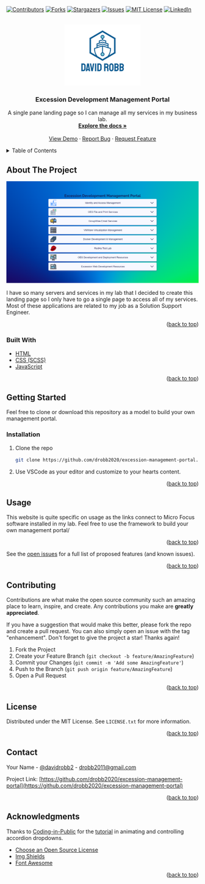 <div id="top"></div>
<!--
*** Thanks for checking out the Best-README-Template. If you have a suggestion
*** that would make this better, please fork the repo and create a pull request
*** or simply open an issue with the tag "enhancement".
*** Don't forget to give the project a star!
*** Thanks again! Now go create something AMAZING! :D
-->

<!-- PROJECT SHIELDS -->
<!--
*** I'm using markdown "reference style" links for readability.
*** Reference links are enclosed in brackets [ ] instead of parentheses ( ).
*** See the bottom of this document for the declaration of the reference variables
*** for contributors-url, forks-url, etc. This is an optional, concise syntax you may use.
*** https://www.markdownguide.org/basic-syntax/#reference-style-links
-->

[![Contributors][contributors-shield]][contributors-url]
[![Forks][forks-shield]][forks-url]
[![Stargazers][stars-shield]][stars-url]
[![Issues][issues-shield]][issues-url]
[![MIT License][license-shield]][license-url]
[![LinkedIn][linkedin-shield]][linkedin-url]

<!-- PROJECT LOGO -->
<br />
<div align="center">
  <a href="https://github.com/drobb2020/excession-management-portal">
    <img src="images/logo.png" alt="Logo" width="200">
  </a>

  <h3 align="center">Excession Development Management Portal</h3>

  <p align="center">
    A single pane landing page so I can manage all my services in my business lab.
    <br />
    <a href="https://github.com/drobb2020/excession-management-portal"><strong>Explore the docs »</strong></a>
    <br />
    <br />
    <a href="https://github.com/drobb2020/excession-management-portal">View Demo</a>
    ·
    <a href="https://github.com/drobb2020/excession-management-portal/issues">Report Bug</a>
    ·
    <a href="https://github.com/drobb2020/excession-management-portal/issues">Request Feature</a>
  </p>
</div>

<!-- TABLE OF CONTENTS -->
<details>
  <summary>Table of Contents</summary>
  <ol>
    <li>
      <a href="#about-the-project">About The Project</a>
      <ul>
        <li><a href="#built-with">Built With</a></li>
      </ul>
    </li>
    <li>
      <a href="#getting-started">Getting Started</a>
      <ul>
        <li><a href="#prerequisites">Prerequisites</a></li>
        <li><a href="#installation">Installation</a></li>
      </ul>
    </li>
    <li><a href="#usage">Usage</a></li>
    <li><a href="#contributing">Contributing</a></li>
    <li><a href="#license">License</a></li>
    <li><a href="#contact">Contact</a></li>
    <li><a href="#acknowledgments">Acknowledgments</a></li>
  </ol>
</details>

<!-- ABOUT THE PROJECT -->

## About The Project

[![Product Name Screen Shot][product-screenshot]](https://excs-s5130.excession.org)

I have so many servers and services in my lab that I decided to create this landing page so I only have to go a single page to access all of my services. Most of these applications are related to my job as a Solution Support Engineer.

<p align="right">(<a href="#top">back to top</a>)</p>

### Built With

- [HTML](https://developer.mozilla.org/en-US/docs/Glossary/HTML5)
- [CSS (SCSS)](https://sass-lang.com/)
- [JavaScript](https://www.javascript.com/)

<p align="right">(<a href="#top">back to top</a>)</p>

<!-- GETTING STARTED -->

## Getting Started

Feel free to clone or download this repository as a model to build your own management portal.

### Installation

1. Clone the repo

   ```sh
   git clone https://github.com/drobb2020/excession-management-portal.git
   ```

2. Use VSCode as your editor and customize to your hearts content.

<p align="right">(<a href="#top">back to top</a>)</p>

<!-- USAGE EXAMPLES -->

## Usage

This website is quite specific on usage as the links connect to Micro Focus software installed in my lab. Feel free to use the framework to build your own management portal/

<p align="right">(<a href="#top">back to top</a>)</p>

See the [open issues](https://github.com/drobb2020/excession-management-portal/issues) for a full list of proposed features (and known issues).

<p align="right">(<a href="#top">back to top</a>)</p>

<!-- CONTRIBUTING -->

## Contributing

Contributions are what make the open source community such an amazing place to learn, inspire, and create. Any contributions you make are **greatly appreciated**.

If you have a suggestion that would make this better, please fork the repo and create a pull request. You can also simply open an issue with the tag "enhancement".
Don't forget to give the project a star! Thanks again!

1. Fork the Project
2. Create your Feature Branch (`git checkout -b feature/AmazingFeature`)
3. Commit your Changes (`git commit -m 'Add some AmazingFeature'`)
4. Push to the Branch (`git push origin feature/AmazingFeature`)
5. Open a Pull Request

<p align="right">(<a href="#top">back to top</a>)</p>

<!-- LICENSE -->

## License

Distributed under the MIT License. See `LICENSE.txt` for more information.

<p align="right">(<a href="#top">back to top</a>)</p>

<!-- CONTACT -->

## Contact

Your Name - [@davidrobb2](https://twitter.com/davidrobb2) - drobb2011@gmail.com

Project Link: [https://github.com/drobb2020/excession-management-portal](https://github.com/drobb2020/excession-management-portal)

<p align="right">(<a href="#top">back to top</a>)</p>

<!-- ACKNOWLEDGMENTS -->

## Acknowledgments

Thanks to [Coding-in-Public](https://www.youtube.com/@CodinginPublic) for the [tutorial](https://www.youtube.com/watch?v=AxD9slgNDJI&t=9s) in animating and controlling accordion dropdowns.

- [Choose an Open Source License](https://choosealicense.com)
- [Img Shields](https://shields.io)
- [Font Awesome](https://fontawesome.com)

<p align="right">(<a href="#top">back to top</a>)</p>

<!-- MARKDOWN LINKS & IMAGES -->
<!-- https://www.markdownguide.org/basic-syntax/#reference-style-links -->

[contributors-shield]: https://img.shields.io/github/contributors/drobb2020/excession-management-portal.svg?style=for-the-badge
[contributors-url]: https://github.com/drobb2020/excession-management-portal/graphs/contributors
[forks-shield]: https://img.shields.io/github/forks/drobb2020/excession-management-portal.svg?style=for-the-badge
[forks-url]: https://github.com/drobb2020/excession-management-portal/network/members
[stars-shield]: https://img.shields.io/github/stars/drobb2020/excession-management-portal.svg?style=for-the-badge
[stars-url]: https://github.com/drobb2020/excession-management-portal/stargazers
[issues-shield]: https://img.shields.io/github/issues/drobb2020/excession-management-portal.svg?style=for-the-badge
[issues-url]: https://github.com/drobb2020/excession-management-portal/issues
[license-shield]: https://img.shields.io/github/license/drobb2020/excession-management-portal.svg?style=for-the-badge
[license-url]: https://github.com/drobb2020/excession-management-portal/blob/master/LICENSE.txt
[linkedin-shield]: https://img.shields.io/badge/-LinkedIn-black.svg?style=for-the-badge&logo=linkedin&colorB=555
[linkedin-url]: https://linkedin.com/in/othneildrew
[product-screenshot]: images/screenshot2023-02.png
